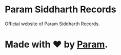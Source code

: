 # Param Siddharth Records
Official website of Param Siddharth Records.

# Made with ❤️ by [Param](https://www.paramsid.com).